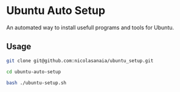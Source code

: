 # Ubuntu Auto Setup
An automated way to install usefull programs and tools for Ubuntu.

## Usage

``` sh
git clone git@github.com:nicolasanaia/ubuntu_setup.git
```
``` sh
cd ubuntu-auto-setup
```
``` sh
bash ./ubuntu-setup.sh
```

